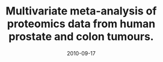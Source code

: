 ---
link: https://dx.doi.org/10.1186/1471-2105-11-468
journal: BMC bioinformatics
title: Multivariate meta-analysis of proteomics data from human prostate and colon tumours.
date: 2010-09-17
authors: Rosenberg, LH, Franzén, B, Auer, G, Lehtiö, J, Forshed, J
---